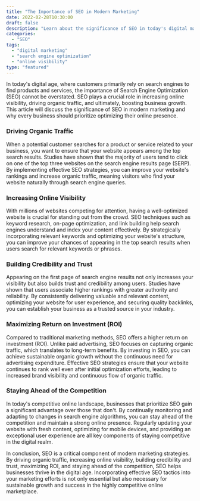 ```yaml
---
title: "The Importance of SEO in Modern Marketing"
date: 2022-02-28T10:30:00
draft: false
description: "Learn about the significance of SEO in today's digital marketing landscape."
categories:
  - "SEO"
tags:
  - "digital marketing"
  - "search engine optimization"
  - "online visibility"
type: "featured"
---
```


In today's digital age, where customers primarily rely on search engines to find products and services, the importance of Search Engine Optimization (SEO) cannot be overstated. SEO plays a crucial role in increasing online visibility, driving organic traffic, and ultimately, boosting business growth. This article will discuss the significance of SEO in modern marketing and why every business should prioritize optimizing their online presence.

### Driving Organic Traffic

When a potential customer searches for a product or service related to your business, you want to ensure that your website appears among the top search results. Studies have shown that the majority of users tend to click on one of the top three websites on the search engine results page (SERP). By implementing effective SEO strategies, you can improve your website's rankings and increase organic traffic, meaning visitors who find your website naturally through search engine queries.

### Increasing Online Visibility

With millions of websites competing for attention, having a well-optimized website is crucial for standing out from the crowd. SEO techniques such as keyword research, on-page optimization, and link building help search engines understand and index your content effectively. By strategically incorporating relevant keywords and optimizing your website's structure, you can improve your chances of appearing in the top search results when users search for relevant keywords or phrases.

### Building Credibility and Trust

Appearing on the first page of search engine results not only increases your visibility but also builds trust and credibility among users. Studies have shown that users associate higher rankings with greater authority and reliability. By consistently delivering valuable and relevant content, optimizing your website for user experience, and securing quality backlinks, you can establish your business as a trusted source in your industry.

### Maximizing Return on Investment (ROI)

Compared to traditional marketing methods, SEO offers a higher return on investment (ROI). Unlike paid advertising, SEO focuses on capturing organic traffic, which translates to long-term benefits. By investing in SEO, you can achieve sustainable organic growth without the continuous need for advertising expenditure. Effective SEO strategies ensure that your website continues to rank well even after initial optimization efforts, leading to increased brand visibility and continuous flow of organic traffic.

### Staying Ahead of the Competition

In today's competitive online landscape, businesses that prioritize SEO gain a significant advantage over those that don't. By continually monitoring and adapting to changes in search engine algorithms, you can stay ahead of the competition and maintain a strong online presence. Regularly updating your website with fresh content, optimizing for mobile devices, and providing an exceptional user experience are all key components of staying competitive in the digital realm.

In conclusion, SEO is a critical component of modern marketing strategies. By driving organic traffic, increasing online visibility, building credibility and trust, maximizing ROI, and staying ahead of the competition, SEO helps businesses thrive in the digital age. Incorporating effective SEO tactics into your marketing efforts is not only essential but also necessary for sustainable growth and success in the highly competitive online marketplace.
